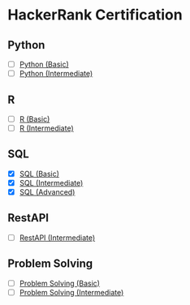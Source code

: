 # HackerRank Certification
## Python
- [ ] [Python (Basic)]()
- [ ] [Python (Intermediate)]()
## R
- [ ] [R (Basic)]()
- [ ] [R (Intermediate)]()
## SQL
- [x] [SQL (Basic)](https://www.hackerrank.com/certificates/b31225e263e0)
- [x] [SQL (Intermediate)](https://www.hackerrank.com/certificates/26018d03c9b2)
- [x] [SQL (Advanced)](https://www.hackerrank.com/certificates/57fbf4722e69)
## RestAPI
- [ ] [RestAPI (Intermediate)]()
## Problem Solving
- [ ] [Problem Solving (Basic)]()
- [ ] [Problem Solving (Intermediate)]()
